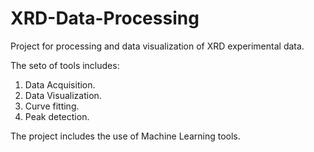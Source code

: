 # XRD-Data-Processing

Project for processing and data visualization of XRD experimental data.

The seto of tools includes:

 1) Data Acquisition.
 2) Data Visualization.
 3) Curve fitting.
 4) Peak detection. 

The project includes the use of Machine Learning tools. 
